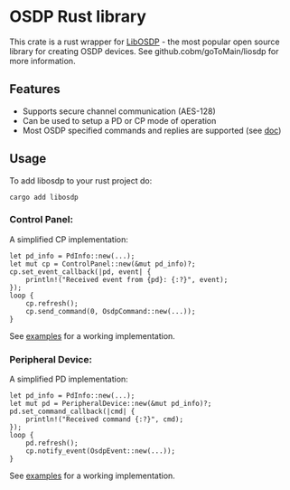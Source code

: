 # OSDP Rust library

This crate is a rust wrapper for [LibOSDP][1] - the most popular open source
library for creating OSDP devices. See github.cobm/goToMain/liosdp for more
information.

## Features

  - Supports secure channel communication (AES-128)
  - Can be used to setup a PD or CP mode of operation
  - Most OSDP specified commands and replies are supported (see [doc][3])

## Usage

To add libosdp to your rust project do:

```
cargo add libosdp
```

### Control Panel:

A simplified CP implementation:

```
let pd_info = PdInfo::new(...);
let mut cp = ControlPanel::new(&mut pd_info)?;
cp.set_event_callback(|pd, event| {
    println!("Received event from {pd}: {:?}", event);
});
loop {
    cp.refresh();
    cp.send_command(0, OsdpCommand::new(...));
}
```

See [examples][2] for a working implementation.

### Peripheral Device:

A simplified PD implementation:

```
let pd_info = PdInfo::new(...);
let mut pd = PeripheralDevice::new(&mut pd_info)?;
pd.set_command_callback(|cmd| {
    println!("Received command {:?}", cmd);
});
loop {
    pd.refresh();
    cp.notify_event(OsdpEvent::new(...));
}
```

See [examples][2] for a working implementation.

[1]: https://github.cobm/goToMain/liosdp
[2]: https://github.com/goToMain/libosdp/blob/master/rust/examples
[3]: https://libosdp.sidcha.dev/protocol/commands-and-replies
